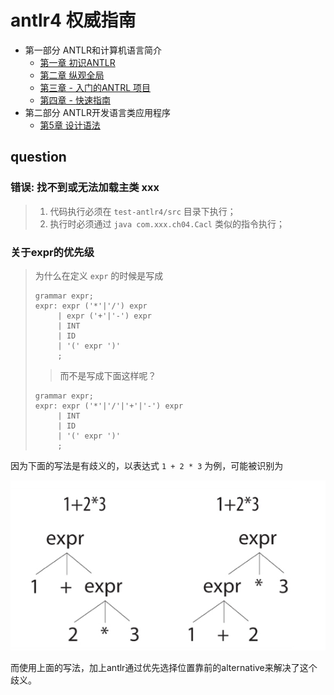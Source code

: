 # antlr4 权威指南

- 第一部分 ANTLR和计算机语言简介
  - [第一章 初识ANTLR](./ch01/ch01.md)
  - [第二章 纵观全局](./ch02/ch02.md)
  - [第三章 - 入门的ANTRL 项目](./ch03/ch03.md)
  - [第四章 - 快速指南](./ch04/ch04.md)
- 第二部分 ANTLR开发语言类应用程序
  - [第5章 设计语法](./ch05/ch05.md)

## question

### 错误: 找不到或无法加载主类 xxx

>1. 代码执行必须在 `test-antlr4/src` 目录下执行；
>2. 执行时必须通过 `java com.xxx.ch04.Cacl` 类似的指令执行；

### 关于expr的优先级

>为什么在定义 `expr` 的时候是写成
>
>```antlrv4
>grammar expr;
>expr: expr ('*'|'/') expr
>      | expr ('+'|'-') expr
>      | INT
>      | ID
>      | '(' expr ')'
>      ;
>```
>
>>而不是写成下面这样呢？
>
>```antlrv4
>grammar expr;
>expr: expr ('*'|'/'|'+'|'-') expr
>      | INT
>      | ID
>      | '(' expr ')'
>      ;
>```

因为下面的写法是有歧义的，以表达式 `1 + 2 * 3` 为例，可能被识别为

![operator precedence](./resources/operator%20precedence.png)

而使用上面的写法，加上antlr通过优先选择位置靠前的alternative来解决了这个歧义。
